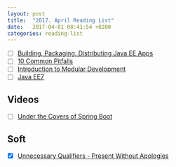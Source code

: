 ```yaml
---
layout: post
title:  "2017. April Reading List"
date:   2017-04-01 08:41:54 +0200
categories: reading-list
---
```


- [ ] [Building, Packaging, Distributing Java EE Apps](http://www.pscheidl.cz/javaee/java-ee-fatjars-docker/)
- [ ] [10 Common Pitfalls](https://zeroturnaround.com/rebellabs/watch-out-for-these-10-common-pitfalls-of-experienced-java-developers-architects/)
- [ ] [Introduction to Modular Development](https://blogs.oracle.com/java/introduction-to-modular-development)
- [ ] [Java EE7](https://dzone.com/refcardz/java-enterprise-edition-7)

## Videos
- [ ] [Under the Covers of Spring Boot](https://www.youtube.com/watch?v=uof5h-j0IeE&feature=youtu.be&t=59m56s)

## Soft
- [x] [Unnecessary Qualifiers - Present Without Apologies](https://m.signalvnoise.com/unnecessary-qualifiers-b8e194d990a)
